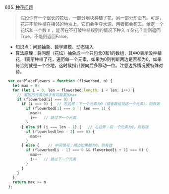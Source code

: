 605. [种花问题](https://leetcode-cn.com/problems/can-place-flowers/)

> 假设你有一个很长的花坛，一部分地块种植了花，另一部分却没有。可是，花卉不能种植在相邻的地块上，它们会争夺水源，两者都会死去。给定一个花坛和一个数 n ，能否在不打破种植规则的情况下种入 n 朵花？能则返回True，不能则返回False。

- 知识点：问题抽象、数学建模、动态输入
- 算法原理：将问题（花坛）抽象成一个只包含0和1的数组，其中0表示没种植花，1表示种植了花，遍历每一个元素，如果为0则判断两边是否都为0，如果符合则就是一个空地，这时候指针要向后多移动一位。注意边界情况要特殊对待。

```js
var canPlaceFlowers = function (flowerbed, n) {
  let max = 0;
  for (let i = 0, len = flowerbed.length; i < len; i++) {
    // 遍历的元素为0才有可能累加max
    if (flowerbed[i] === 0) {
      if (i === 0) {  // 左边界：下一个元素为0（或者数组就这一个元素），则有效
        if (flowerbed[1] === 0 || len === 1) {
          max++
          i++   // 跳过下一个元素
        }
      } else if (i === len - 1) {   // 右边界：前一个元素为0，则有效
        if (flowerbed[len - 2] === 0) {
          max++
        }
      } else {    // 中间情况：两边如果都为0，则有效
        if (flowerbed[i - 1] === 0 && flowerbed[i + 1] === 0) {
          max++
          i++   // 跳过下一个元素
        }
      }
    }
  }
  return max >= n
};
```